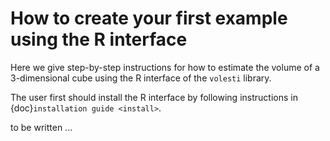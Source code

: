 # How to create your first example using the R interface

Here we give step-by-step instructions for how to estimate the volume of a 3-dimensional cube using the R interface of the `volesti` library.

The user first should install the R interface by following instructions in {doc}`installation guide <install>`.

to be written ...
